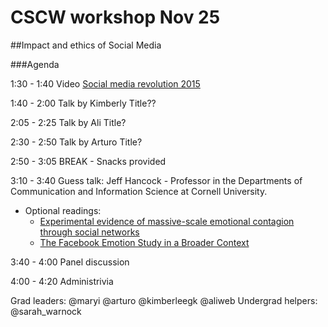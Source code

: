 # CSCW workshop Nov 25 
##Impact and ethics of Social Media

###Agenda

1:30 - 1:40 Video [Social media revolution 2015](https://www.youtube.com/watch?v=0eUeL3n7fDs)

1:40 - 2:00 Talk by Kimberly Title??

2:05 - 2:25 Talk by Ali  Title?

2:30 - 2:50 Talk by Arturo Title?

2:50 - 3:05 BREAK - Snacks provided

3:10 - 3:40 Guess talk: Jeff Hancock - Professor in the Departments of Communication and Information Science at Cornell University.

  * Optional readings:
    - [Experimental evidence of massive-scale emotional contagion through social networks](http://www.pnas.org/content/111/24/8788.full)
    - [The Facebook Emotion Study in a Broader Context](http://www.scilogs.com/from_the_lab_bench/the-facebook-emotion-study-in-a-broader-context/)

3:40 - 4:00 Panel discussion

4:00 - 4:20 Administrivia 

Grad leaders: @maryi  @arturo @kimberleegk @aliweb 
Undergrad helpers: @sarah_warnock
